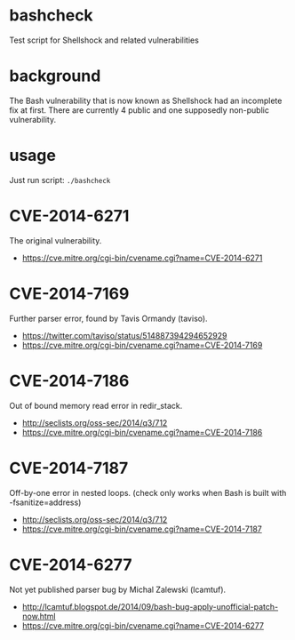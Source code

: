 bashcheck
=========

Test script for Shellshock and related vulnerabilities

background
==========

The Bash vulnerability that is now known as Shellshock had an incomplete
fix at first. There are currently 4 public and one supposedly non-public
vulnerability.

usage
=====

Just run script:
 `./bashcheck`

CVE-2014-6271
=============

The original vulnerability.

* https://cve.mitre.org/cgi-bin/cvename.cgi?name=CVE-2014-6271

CVE-2014-7169
=============

Further parser error, found by Tavis Ormandy (taviso).

* https://twitter.com/taviso/status/514887394294652929
* https://cve.mitre.org/cgi-bin/cvename.cgi?name=CVE-2014-7169

CVE-2014-7186
=============

Out of bound memory read error in redir_stack.

* http://seclists.org/oss-sec/2014/q3/712
* https://cve.mitre.org/cgi-bin/cvename.cgi?name=CVE-2014-7186

CVE-2014-7187
=============

Off-by-one error in nested loops.
(check only works when Bash is built with -fsanitize=address)

* http://seclists.org/oss-sec/2014/q3/712
* https://cve.mitre.org/cgi-bin/cvename.cgi?name=CVE-2014-7187

CVE-2014-6277
=============

Not yet published parser bug by Michal Zalewski (lcamtuf).

* http://lcamtuf.blogspot.de/2014/09/bash-bug-apply-unofficial-patch-now.html
* https://cve.mitre.org/cgi-bin/cvename.cgi?name=CVE-2014-6277
